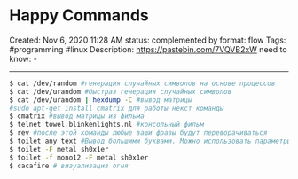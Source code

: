 # Happy Commands

Created: Nov 6, 2020 11:28 AM
status: complemented by
format: flow
Tags: #programming  #linux 
Description: https://pastebin.com/7VQVB2xW
need to know: -

---

```bash
$ cat /dev/random #генерация случайных символов на основе процессов
$ cat /dev/urandom #быстрая генерация случайных символов
$ cat /dev/urandom | hexdump -C #вывод матрицы
#sudo apt-get install cmatrix для работы некст команды
$ cmatrix #вывод матрицы из фильма
$ telnet towel.blinkenlights.nl #консольный фильм
$ rev #после этой команды любые ваши фразы будут переворачиваться
$ toilet any text #Вывод большими буквами. Можно использовать параметры
$ toilet -F metal sh0x1er
$ toilet -f mono12 -F metal sh0x1er
$ cacafire # визуализация огня
```